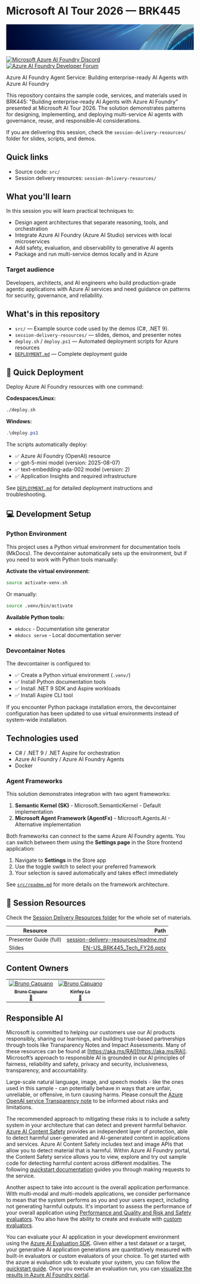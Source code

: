 # Microsoft AI Tour 2026 — BRK445

![AI Tour banner](img/Banner-MS-AI-Tour-26.png)

[![Microsoft Azure AI Foundry Discord](https://dcbadge.limes.pink/api/server/Pwpvf3TWaw)](https://discord.gg/Pwpvf3TWaw)
[![Azure AI Foundry Developer Forum](https://img.shields.io/badge/GitHub-Azure_AI_Foundry_Developer_Forum-blue?style=for-the-badge&logo=github&color=adff2f&logoColor=fff)](https://aka.ms/foundry/forum)

Azure AI Foundry Agent Service: Building enterprise-ready AI Agents with Azure AI Foundry

This repository contains the sample code, services, and materials used in BRK445: "Building enterprise-ready AI Agents with Azure AI Foundry" presented at Microsoft AI Tour 2026. The solution demonstrates patterns for designing, implementing, and deploying multi-service AI agents with governance, reuse, and responsible-AI considerations.

If you are delivering this session, check the `session-delivery-resources/` folder for slides, scripts, and demos.

## Quick links

- Source code: `src/`
- Session delivery resources: `session-delivery-resources/`

## What you'll learn

In this session you will learn practical techniques to:

- Design agent architectures that separate reasoning, tools, and orchestration
- Integrate Azure AI Foundry (Azure AI Studio) services with local microservices
- Add safety, evaluation, and observability to generative AI agents
- Package and run multi-service demos locally and in Azure

### Target audience

Developers, architects, and AI engineers who build production-grade agentic applications with Azure AI services and need guidance on patterns for security, governance, and reliability.

## What's in this repository

- `src/` — Example source code used by the demos (C#, .NET 9).  
- `session-delivery-resources/` — slides, demos, and presenter notes
- `deploy.sh` / `deploy.ps1` — Automated deployment scripts for Azure resources
- [`DEPLOYMENT.md`](./DEPLOYMENT.md) — Complete deployment guide

## 🚀 Quick Deployment

Deploy Azure AI Foundry resources with one command:

**Codespaces/Linux:**
```bash
./deploy.sh
```

**Windows:**
```powershell
.\deploy.ps1
```

The scripts automatically deploy:
- ✅ Azure AI Foundry (OpenAI) resource
- ✅ gpt-5-mini model (version: 2025-08-07)
- ✅ text-embedding-ada-002 model (version: 2)
- ✅ Application Insights and required infrastructure

See [`DEPLOYMENT.md`](./DEPLOYMENT.md) for detailed deployment instructions and troubleshooting.

## 💻 Development Setup

### Python Environment

This project uses a Python virtual environment for documentation tools (MkDocs). The devcontainer automatically sets up the environment, but if you need to work with Python tools manually:

**Activate the virtual environment:**
```bash
source activate-venv.sh
```

Or manually:
```bash
source .venv/bin/activate
```

**Available Python tools:**
- `mkdocs` - Documentation site generator
- `mkdocs serve` - Local documentation server

### Devcontainer Notes

The devcontainer is configured to:
- ✅ Create a Python virtual environment (`.venv/`)
- ✅ Install Python documentation tools
- ✅ Install .NET 9 SDK and Aspire workloads
- ✅ Install Aspire CLI tool

If you encounter Python package installation errors, the devcontainer configuration has been updated to use virtual environments instead of system-wide installation.

## Technologies used

- C# / .NET 9 / .NET Aspire for orchestration
- Azure AI Foundry / Azure AI Foundry Agents
- Docker

### Agent Frameworks

This solution demonstrates integration with two agent frameworks:

1. **Semantic Kernel (SK)** - Microsoft.SemanticKernel - Default implementation
2. **Microsoft Agent Framework (AgentFx)** - Microsoft.Agents.AI - Alternative implementation

Both frameworks can connect to the same Azure AI Foundry agents. You can switch between them using the **Settings page** in the Store frontend application:

1. Navigate to **Settings** in the Store app
2. Use the toggle switch to select your preferred framework
3. Your selection is saved automatically and takes effect immediately

See [`src/readme.md`](./src/readme.md) for more details on the framework architecture.

## 🔗 Session Resources

Check the [Session Delivery Resources folder](./session-delivery-resources/) for the whole set of materials.

| Resource | Path |
|---|---:|
| Presenter Guide (full) | [session-delivery-resources/readme.md](session-delivery-resources/readme.md)
| Slides | [EN-US_BRK445_Tech_FY26.pptx](https://aka.ms/AAxri1f) |

## Content Owners

<table>
<tr>
    <td align="center"><a href="http://github.com/mikekinsman">
        <img src="https://github.com/elbruno.png" width="100px;" alt="Bruno Capuano"/>
        <br />
        <sub><b>Bruno Capuano</b></sub></a>
        <br />
        <a href="https://github.com/elbruno" title="talk">📢</a>
    </td>
    <td align="center"><a href="https://github.com/kinfey">
        <img src="https://github.com/kinfey.png" width="100px;" alt="Bruno Capuano"/>
        <br />
        <sub><b>Kinfey Lo</b></sub></a>
        <br />
        <a href="https://github.com/kinfey" title="talk">📢</a>
    </td>

</tr></table>

## Responsible AI

Microsoft is committed to helping our customers use our AI products responsibly, sharing our learnings, and building trust-based partnerships through tools like Transparency Notes and Impact Assessments. Many of these resources can be found at [https://aka.ms/RAI](https://aka.ms/RAI).
Microsoft’s approach to responsible AI is grounded in our AI principles of fairness, reliability and safety, privacy and security, inclusiveness, transparency, and accountability.

Large-scale natural language, image, and speech models - like the ones used in this sample - can potentially behave in ways that are unfair, unreliable, or offensive, in turn causing harms. Please consult the [Azure OpenAI service Transparency note](https://learn.microsoft.com/legal/cognitive-services/openai/transparency-note?tabs=text) to be informed about risks and limitations.

The recommended approach to mitigating these risks is to include a safety system in your architecture that can detect and prevent harmful behavior. [Azure AI Content Safety](https://learn.microsoft.com/azure/ai-services/content-safety/overview) provides an independent layer of protection, able to detect harmful user-generated and AI-generated content in applications and services. Azure AI Content Safety includes text and image APIs that allow you to detect material that is harmful. Within Azure AI Foundry portal, the Content Safety service allows you to view, explore and try out sample code for detecting harmful content across different modalities. The following [quickstart documentation](https://learn.microsoft.com/azure/ai-services/content-safety/quickstart-text?tabs=visual-studio%2Clinux&pivots=programming-language-rest) guides you through making requests to the service.

Another aspect to take into account is the overall application performance. With multi-modal and multi-models applications, we consider performance to mean that the system performs as you and your users expect, including not generating harmful outputs. It's important to assess the performance of your overall application using [Performance and Quality and Risk and Safety evaluators](https://learn.microsoft.com/azure/ai-studio/concepts/evaluation-metrics-built-in). You also have the ability to create and evaluate with [custom evaluators](https://learn.microsoft.com/azure/ai-studio/how-to/develop/evaluate-sdk#custom-evaluators).

You can evaluate your AI application in your development environment using the [Azure AI Evaluation SDK](https://microsoft.github.io/promptflow/index.html). Given either a test dataset or a target, your generative AI application generations are quantitatively measured with built-in evaluators or custom evaluators of your choice. To get started with the azure ai evaluation sdk to evaluate your system, you can follow the [quickstart guide](https://learn.microsoft.com/azure/ai-studio/how-to/develop/flow-evaluate-sdk). Once you execute an evaluation run, you can [visualize the results in Azure AI Foundry portal](https://learn.microsoft.com/azure/ai-studio/how-to/evaluate-flow-results).
